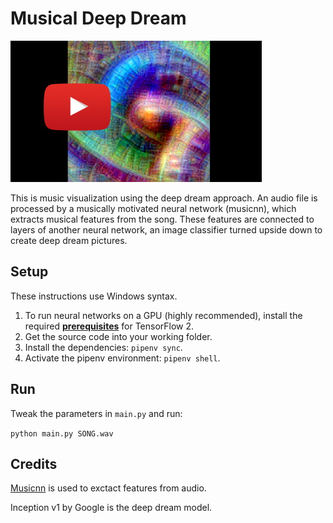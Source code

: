 # Musical Deep Dream

[![Video Intro](/assets/youtube_thumbnail.jpg)](https://youtu.be/45EKXZ8oSUE "Video")

This is music visualization using the deep dream approach. 
An audio file is processed by a musically motivated neural network (musicnn),
which extracts musical features from the song. 
These features are connected to layers of another neural network,
an image classifier turned upside down to create deep dream pictures.

## Setup
These instructions use Windows syntax. 

1. To run neural networks on a GPU (highly recommended), 
   install the required **[prerequisites](https://www.tensorflow.org/install/gpu)** for TensorFlow 2.
2. Get the source code into your working folder.
3. Install the dependencies: `pipenv sync`.
4. Activate the pipenv environment: `pipenv shell`.

## Run
Tweak the parameters in `main.py` and run:

`python main.py SONG.wav`

## Credits

[Musicnn](https://github.com/jordipons/musicnn) is used to exctact features from audio.

Inception v1 by Google is the deep dream model.
 


  